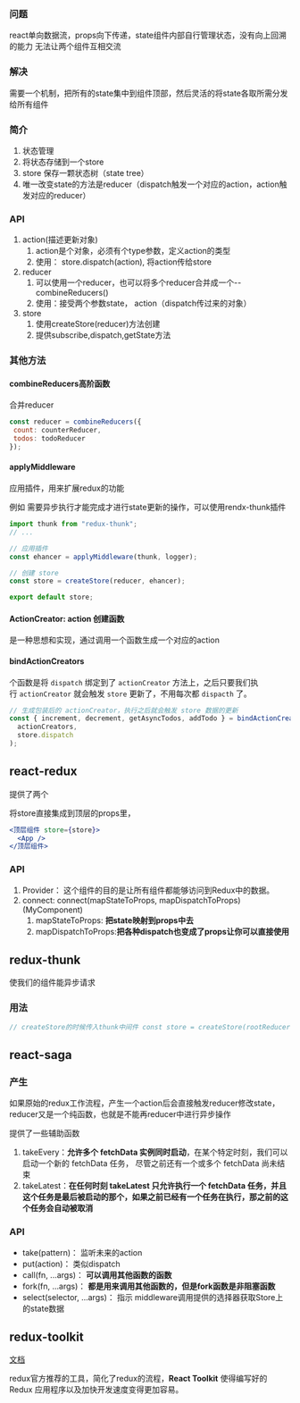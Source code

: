 ### 问题
react单向数据流，props向下传递，state组件内部自行管理状态，没有向上回溯的能力
无法让两个组件互相交流

### 解决
需要一个机制，把所有的state集中到组件顶部，然后灵活的将state各取所需分发给所有组件

### 简介
1. 状态管理
2. 将状态存储到一个store
3. store 保存一颗状态树（state tree）
4. 唯一改变state的方法是reducer（dispatch触发一个对应的action，action触发对应的reducer）

### API

1. action(描述更新对象)
	1. action是个对象，必须有个type参数，定义action的类型
	2. 使用： store.dispatch(action), 将action传给store
2. reducer
	1. 可以使用一个reducer，也可以将多个reducer合并成一个--combineReducers()
	2. 使用：接受两个参数state， action（dispatch传过来的对象）
3. store
	1. 使用createStore(reducer)方法创建
	2. 提供subscribe,dispatch,getState方法

### 其他方法

 #### combineReducers高阶函数
 合并reducer
 ```jsx
 const reducer = combineReducers({
  count: counterReducer,
  todos: todoReducer
});

```

#### applyMiddleware
应用插件，用来扩展redux的功能

例如
	需要异步执行才能完成才进行state更新的操作，可以使用rendx-thunk插件
```jsx
import thunk from "redux-thunk";
// ...

// 应用插件
const ehancer = applyMiddleware(thunk, logger);

// 创建 store
const store = createStore(reducer, ehancer);

export default store;

```

#### ActionCreator: action 创建函数

是一种思想和实现，通过调用一个函数生成一个对应的action

#### bindActionCreators

个函数是将 `dispatch` 绑定到了 `actionCreator` 方法上，之后只要我们执行 `actionCreator` 就会触发 `store` 更新了，不用每次都 `dispacth` 了。

```jsx
// 生成包装后的 actionCreator，执行之后就会触发 store 数据的更新
const { increment, decrement, getAsyncTodos, addTodo } = bindActionCreators(
  actionCreators,
  store.dispatch
);
```

## react-redux

提供了两个

将store直接集成到顶层的props里，
```jsx
<顶层组件 store={store}>
  <App />
</顶层组件>
```

### API
1. Provider：  这个组件的目的是让所有组件都能够访问到Redux中的数据。
2. connect: connect(mapStateToProps, mapDispatchToProps)(MyComponent)
	1. mapStateToProps: **把state映射到props中去**
	2. mapDispatchToProps:**把各种dispatch也变成了props让你可以直接使用**

## redux-thunk

使我们的组件能异步请求

### 用法
```jsx
// createStore的时候传入thunk中间件 const store = createStore(rootReducer, applyMiddleware(thunk));
```

## react-saga

### 产生
如果原始的redux工作流程，产生一个action后会直接触发reducer修改state，reducer又是一个纯函数，也就是不能再reducer中进行异步操作

提供了一些辅助函数

1. takeEvery：**允许多个 fetchData 实例同时启动**，在某个特定时刻，我们可以启动一个新的 fetchData 任务， 尽管之前还有一个或多个 fetchData 尚未结束
2. takeLatest：**在任何时刻 takeLatest 只允许执行一个 fetchData 任务，并且这个任务是最后被启动的那个，如果之前已经有一个任务在执行，那之前的这个任务会自动被取消**

### API

-   take(pattern)： 监听未来的action
-   put(action)： 类似dispatch
-   call(fn, ...args)： **可以调用其他函数的函数**
-   fork(fn, ...args)： **都是用来调用其他函数的，但是fork函数是非阻塞函数**
-   select(selector, ...args)： 指示 middleware调用提供的选择器获取Store上的state数据

## redux-toolkit

[文档](https://juejin.cn/post/7101688098781659172#heading-4)

redux官方推荐的工具，简化了redux的流程，**React Toolkit** 使得编写好的 Redux 应用程序以及加快开发速度变得更加容易。